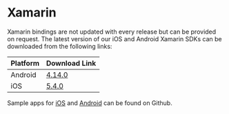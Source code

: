 # Xamarin

Xamarin bindings are not updated with every release but can be provided on request. The latest version of our iOS and Android Xamarin SDKs can be downloaded from the following links:

| Platform | Download Link |
| :--- | :--- |
| Android | [4.14.0](https://s3-eu-west-1.amazonaws.com/sentiance-u1-sdk-downloads/android/xamarin/sentiance-android-sdk-4.14.0.dll) |
| iOS | [5.4.0](https://sentiance-sdk.s3-eu-west-1.amazonaws.com/ios/xamarin/sentiance-ios-sdk-5.4.0.zip) |

Sample apps for [iOS](https://github.com/sentiance/sdk-starter-ios-xamarin) and [Android](https://github.com/sentiance/sdk-starter-android-xamarin) can be found on Github. 

